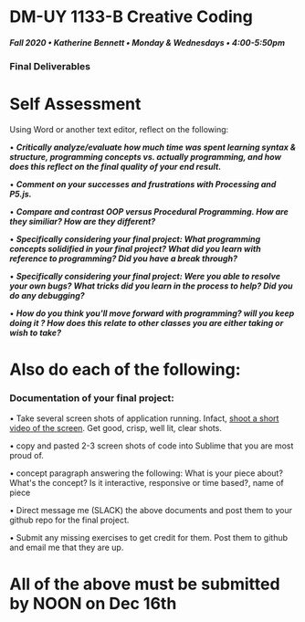 # DM-UY 1133-B Creative Coding
##### Fall 2020 • Katherine Bennett • Monday & Wednesdays • 4:00-5:50pm 


### Final Deliverables

# Self Assessment

Using Word or another text editor, reflect on the following: 

• ***Critically analyze/evaluate how much time was spent learning syntax & structure, programming concepts vs. actually programming, and how does this reflect on the final quality of your end result.***

• ***Comment on your successes and frustrations with Processing and P5.js.***

• ***Compare and contrast OOP versus Procedural Programming. How are they similiar? How are they different?***


• ***Specifically considering your final project: What programming concepts solidified in your final project? What did you learn with reference to programming? Did you have a break through?***

• ***Specifically considering your final project: Were you able to resolve your own bugs? What tricks did you learn in the process to help? Did you do any debugging?*** 

• ***How do you think you'll move forward with programming? will you keep doing it ? How does this relate to other classes you are either taking or wish to take?*** 



# Also do each of the following:

### Documentation of your final project: 
• Take several screen shots of application running. Infact, [shoot a short video of the screen](https://mac-how-to.gadgethacks.com/how-to/record-your-macs-screen-for-free-using-quicktime-0166773/). Get good, crisp, well lit, clear shots.

• copy and pasted 2-3 screen shots of code into Sublime that you are most proud of.

• concept paragraph answering the following: What is your piece about? What's the concept? Is it interactive, responsive or time based?, name of piece

• Direct message me (SLACK) the above documents and post them to your github repo for the final project.


• Submit any missing exercises to get credit for them. Post them to github and email me that they are up.



# All of the above must be submitted by NOON on Dec 16th
